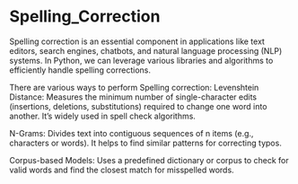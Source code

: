 # Spelling_Correction
Spelling correction is an essential component in applications like text editors, search engines, chatbots, and natural language processing (NLP) systems. In Python, we can leverage various libraries and algorithms to efficiently handle spelling corrections.

There are various ways to perform Spelling correction:
Levenshtein Distance: Measures the minimum number of single-character edits (insertions, deletions, substitutions) required to change one word into another. It’s widely used in spell check algorithms.

N-Grams: Divides text into contiguous sequences of n items (e.g., characters or words). It helps to find similar patterns for correcting typos.

Corpus-based Models: Uses a predefined dictionary or corpus to check for valid words and find the closest match for misspelled words.
